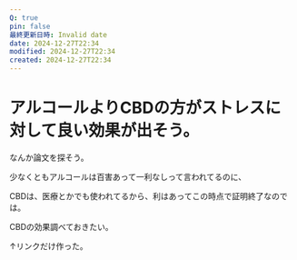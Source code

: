 ```yaml
---
Q: true
pin: false
最終更新日時: Invalid date
date: 2024-12-27T22:34
modified: 2024-12-27T22:34
created: 2024-12-27T22:34
---
```

# アルコールよりCBDの方がストレスに対して良い効果が出そう。

なんか論文を探そう。

少なくともアルコールは百害あって一利なしって言われてるのに、

CBDは、医療とかでも使われてるから、利はあってこの時点で証明終了なのでは。

CBDの効果調べておきたい。

↑リンクだけ作った。